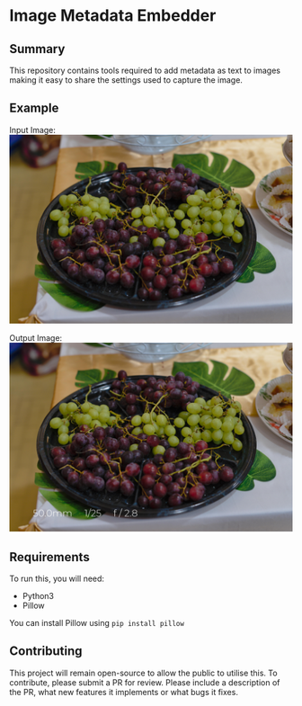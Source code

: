 #  Image Metadata Embedder

## Summary
This repository contains tools required to add metadata as text to images making it easy to share the settings used to capture the image.

## Example
Input Image:
![Base Image](test.jpg "Base Image")

Output Image:
![Result Image](saved.jpg "Result")

## Requirements
To run this, you will need:
- Python3
- Pillow

You can install Pillow using `pip install pillow`

## Contributing
This project will remain open-source to allow the public to utilise this. To contribute, please submit a PR for review. Please include a description of the PR, what new features it implements or what bugs it fixes.